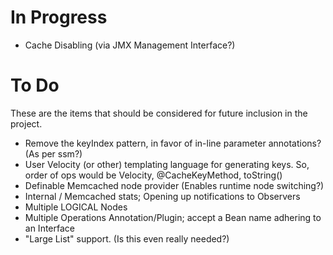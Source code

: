 In Progress
===========
* Cache Disabling (via JMX Management Interface?)

To Do
=====
These are the items that should be considered for future inclusion in the project.

* Remove the keyIndex pattern, in favor of in-line parameter annotations? (As per ssm?)
* User Velocity (or other) templating language for generating keys. So, order of ops would be Velocity, @CacheKeyMethod, toString()
* Definable Memcached node provider (Enables runtime node switching?)
* Internal / Memcached stats; Opening up notifications to Observers
* Multiple LOGICAL Nodes
* Multiple Operations Annotation/Plugin; accept a Bean name adhering to an Interface
* "Large List" support. (Is this even really needed?)

